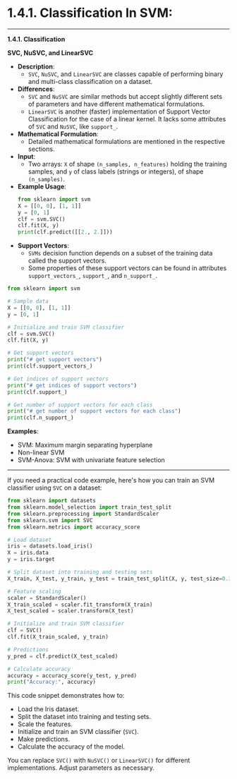 
# 1.4.1. Classification In SVM:

---

**1.4.1. Classification**

**SVC, NuSVC, and LinearSVC**

- **Description**: 
    - `SVC`, `NuSVC`, and `LinearSVC` are classes capable of performing binary and multi-class classification on a dataset.
- **Differences**:
    - `SVC` and `NuSVC` are similar methods but accept slightly different sets of parameters and have different mathematical formulations.
    - `LinearSVC` is another (faster) implementation of Support Vector Classification for the case of a linear kernel. It lacks some attributes of `SVC` and `NuSVC`, like `support_`.
- **Mathematical Formulation**:
    - Detailed mathematical formulations are mentioned in the respective sections.
- **Input**:
    - Two arrays: `X` of shape `(n_samples, n_features)` holding the training samples, and `y` of class labels (strings or integers), of shape `(n_samples)`.
- **Example Usage**:
    ```python
    from sklearn import svm
    X = [[0, 0], [1, 1]]
    y = [0, 1]
    clf = svm.SVC()
    clf.fit(X, y)
    print(clf.predict([[2., 2.]]))
    ```
- **Support Vectors**:
    - `SVMs` decision function depends on a subset of the training data called the support vectors.
    - Some properties of these support vectors can be found in attributes `support_vectors_`, `support_`, and `n_support_`.
```python
from sklearn import svm

# Sample data
X = [[0, 0], [1, 1]]
y = [0, 1]

# Initialize and train SVM classifier
clf = svm.SVC()
clf.fit(X, y)

# Get support vectors
print("# get support vectors")
print(clf.support_vectors_)

# Get indices of support vectors
print("# get indices of support vectors")
print(clf.support_)

# Get number of support vectors for each class
print("# get number of support vectors for each class")
print(clf.n_support_)
```

**Examples**:
- SVM: Maximum margin separating hyperplane
- Non-linear SVM
- SVM-Anova: SVM with univariate feature selection

---

If you need a practical code example, here's how you can train an SVM classifier using `SVC` on a dataset:

```python
from sklearn import datasets
from sklearn.model_selection import train_test_split
from sklearn.preprocessing import StandardScaler
from sklearn.svm import SVC
from sklearn.metrics import accuracy_score

# Load dataset
iris = datasets.load_iris()
X = iris.data
y = iris.target

# Split dataset into training and testing sets
X_train, X_test, y_train, y_test = train_test_split(X, y, test_size=0.3, random_state=42)

# Feature scaling
scaler = StandardScaler()
X_train_scaled = scaler.fit_transform(X_train)
X_test_scaled = scaler.transform(X_test)

# Initialize and train SVM classifier
clf = SVC()
clf.fit(X_train_scaled, y_train)

# Predictions
y_pred = clf.predict(X_test_scaled)

# Calculate accuracy
accuracy = accuracy_score(y_test, y_pred)
print("Accuracy:", accuracy)
```

This code snippet demonstrates how to:

- Load the Iris dataset.
- Split the dataset into training and testing sets.
- Scale the features.
- Initialize and train an SVM classifier (`SVC`).
- Make predictions.
- Calculate the accuracy of the model.

You can replace `SVC()` with `NuSVC()` or `LinearSVC()` for different implementations. Adjust parameters as necessary.